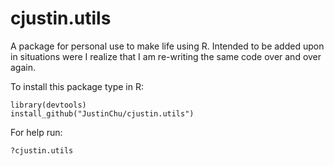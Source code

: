 cjustin.utils
=============

A package for personal use to make life using R. Intended to be added upon in situations were I realize that I am re-writing the same code over and over again.

To install this package type in R:
```
library(devtools)
install_github("JustinChu/cjustin.utils")
```

For help run:
```
?cjustin.utils
```
